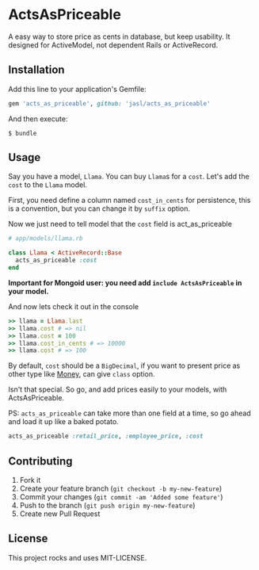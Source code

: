 ActsAsPriceable
====

A easy way to store price as cents in database, but keep usability. It designed for ActiveModel, not dependent Rails or
ActiveRecord.

## Installation

Add this line to your application's Gemfile:

```ruby
gem 'acts_as_priceable', github: 'jasl/acts_as_priceable'
```

And then execute:

    $ bundle

## Usage

Say you have a model, `Llama`.  You can buy `Llama`s for a `cost`.  Let's add the `cost` to the `Llama` model.

First, you need define a column named `cost_in_cents` for persistence, this is a convention,
but you can change it by `suffix` option.

Now we just need to tell model that the `cost` field is act_as_priceable

```ruby
# app/models/llama.rb

class Llama < ActiveRecord::Base
  acts_as_priceable :cost
end
```

**Important for Mongoid user: you need add `include ActsAsPriceable` in your model.**

And now lets check it out in the console

```ruby
>> llama = Llama.last
>> llama.cost # => nil
>> llama.cost = 100
>> llama.cost_in_cents # => 10000
>> llama.cost # => 100
```

By default, `cost` should be a `BigDecimal`,
if you want to present price as other type like [Money](https://github.com/RubyMoney/money), can give `class` option.

Isn't that special. So go, and add prices easily to your models, with ActsAsPriceable.

PS: `acts_as_priceable` can take more than one field at a time, so go ahead and load it up like a baked potato.

```ruby
acts_as_priceable :retail_price, :employee_price, :cost
```

## Contributing

1. Fork it
2. Create your feature branch (`git checkout -b my-new-feature`)
3. Commit your changes (`git commit -am 'Added some feature'`)
4. Push to the branch (`git push origin my-new-feature`)
5. Create new Pull Request

## License

This project rocks and uses MIT-LICENSE.

